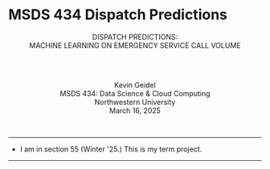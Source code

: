 # MSDS 434 Dispatch Predictions

<div align=center>

DISPATCH PREDICTIONS: <br>MACHINE LEARNING ON EMERGENCY SERVICE CALL VOLUME  
</div>
<br><br>

<div align=center>

Kevin Geidel <br>
MSDS 434: Data Science & Cloud Computing<br>
Northwestern University<br>
March 16, 2025
<br>
</div>
<br>
</p>
<hr>

- I am in section 55 (Winter '25.) This is my term project. <br>

<hr>
